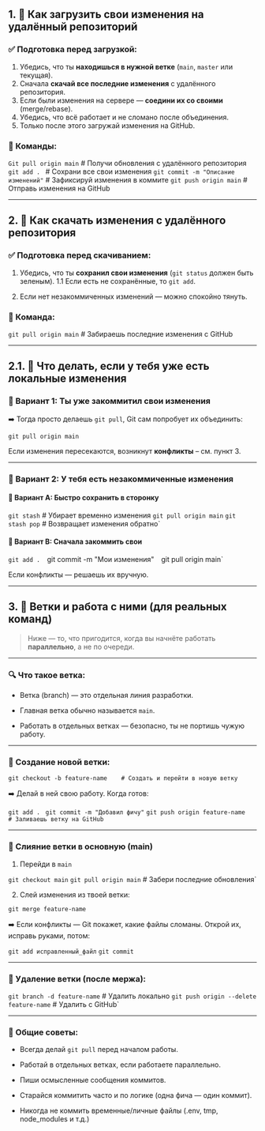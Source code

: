 ## 1. 🔼 Как загрузить свои изменения на удалённый репозиторий

### ✅ Подготовка перед загрузкой:

1. Убедись, что ты **находишься в нужной ветке** (`main`, `master` или текущая).
2. Сначала **скачай все последние изменения** с удалённого репозитория.
3. Если были изменения на сервере — **соедини их со своими** (merge/rebase).
4. Убедись, что всё работает и не сломано после объединения.
5. Только после этого загружай изменения на GitHub.

### 🔧 Команды:


`Git pull origin main`    # Получи обновления с удалённого репозитория 
`git add . `    # Сохрани все свои изменения 
`git commit -m "Описание изменений"`    # Зафиксируй изменения в коммите 
`git push origin main`    # Отправь изменения на GitHub


---

## 2. 🔽 Как скачать изменения с удалённого репозитория

### ✅ Подготовка перед скачиванием:

1. Убедись, что ты **сохранил свои изменения** (`git status` должен быть зеленым).
	1.1 Если есть не сохранённые, то `git add`.
    
2. Если нет незакоммиченных изменений — можно спокойно тянуть.
	

### 🔧 Команда:

`git pull origin main`    # Забираешь последние изменения с GitHub

---

## 2.1. 🤔 Что делать, если у тебя уже есть локальные изменения

### 📌 Вариант 1: Ты уже закоммитил свои изменения

➡️ Тогда просто делаешь `git pull`, Git сам попробует их объединить:

`git pull origin main`

Если изменения пересекаются, возникнут **конфликты** – см. пункт 3.

---

### 📌 Вариант 2: У тебя есть **незакоммиченные** изменения

#### 🔁 Вариант A: Быстро сохранить в сторонку

`git stash`          # Убирает временно изменения 
`git pull origin main` 
`git stash pop`      # Возвращает изменения обратно`

#### 🔁 Вариант B: Сначала закоммить свои

`git add . 
`git commit -m "Мои изменения"` 
`git pull origin main`

Если конфликты — решаешь их вручную.

---

## 3. 🌿 Ветки и работа с ними (для реальных команд)

> Ниже — то, что пригодится, когда вы начнёте работать **параллельно**, а не по очереди.

---

### 🔍 Что такое ветка:

- Ветка (branch) — это отдельная линия разработки.
    
- Главная ветка обычно называется `main`.
    
- Работать в отдельных ветках — безопасно, ты не портишь чужую работу.
    

---

### 📌 Создание новой ветки:

`git checkout -b feature-name    # Создать и перейти в новую ветку`

➡️ Делай в ней свою работу. Когда готов:

`git add . `
`git commit -m "Добавил фичу"` 
`git push origin feature-name   # Заливаешь ветку на GitHub`

---

### 📌 Слияние ветки в основную (main)

1. Перейди в `main`
    
`git checkout main` 
`git pull origin main`           # Забери последние обновления`

2. Слей изменения из твоей ветки:
    

`git merge feature-name`

➡️ Если конфликты — Git покажет, какие файлы сломаны. Открой их, исправь руками, потом:

`git add исправленный_файл` 
`git commit`

---

### 📌 Удаление ветки (после мержа):

`git branch -d feature-name`    # Удалить локально 
`git push origin --delete feature-name`    # Удалить с GitHub`

---

### 🧠 Общие советы:

- Всегда делай `git pull` перед началом работы.
    
- Работай в отдельных ветках, если работаете параллельно.
    
- Пиши осмысленные сообщения коммитов.
    
- Старайся коммитить часто и по логике (одна фича — один коммит).
    
- Никогда не коммить временные/личные файлы (.env, tmp, node_modules и т.д.)